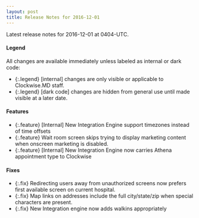 ```yaml
---
layout: post
title: Release Notes for 2016-12-01
---
```


Latest release notes for 2016-12-01 at 0404-UTC.

<div class='legend' markdown='1'>

#### Legend

All changes are available immediately unless labeled as internal or dark code:

- {:.legend} [internal] changes are only visible or applicable to Clockwise.MD staff.
- {:.legend} [dark code] changes are hidden from general use until made visible at a later date.

</div>

<div class='features' markdown='1'>

#### Features

- {:.feature} [Internal] New Integration Engine support timezones instead of time offsets
- {:.feature} Wait room screen skips trying to display marketing content when onscreen marketing is disabled.
- {:.feature} [Internal] New Integration Engine now carries Athena appointment type to Clockwise

</div>

<div class='fixes' markdown='1'>

#### Fixes

- {:.fix} Redirecting users away from unauthorized screens now prefers first available screen on current hospital.
- {:.fix} Map links on addresses include the full city/state/zip when special characters are present.
- {:.fix} New Integration engine now adds walkins appropriately

</div>
